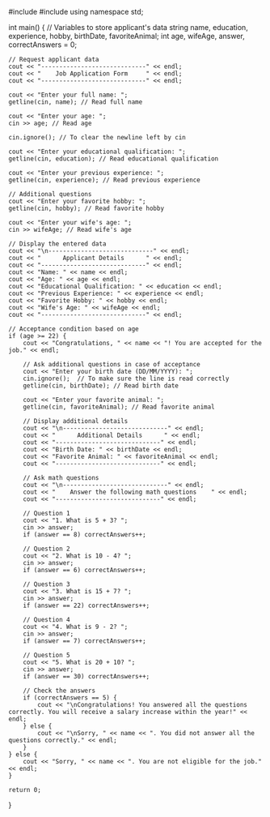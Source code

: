 #include <iostream>
#include <string>
using namespace std;

int main() {
    // Variables to store applicant's data
    string name, education, experience, hobby, birthDate, favoriteAnimal;
    int age, wifeAge, answer, correctAnswers = 0;

    // Request applicant data
    cout << "-----------------------------" << endl;
    cout << "    Job Application Form     " << endl;
    cout << "-----------------------------" << endl;

    cout << "Enter your full name: ";
    getline(cin, name); // Read full name

    cout << "Enter your age: ";
    cin >> age; // Read age

    cin.ignore(); // To clear the newline left by cin

    cout << "Enter your educational qualification: ";
    getline(cin, education); // Read educational qualification

    cout << "Enter your previous experience: ";
    getline(cin, experience); // Read previous experience

    // Additional questions
    cout << "Enter your favorite hobby: ";
    getline(cin, hobby); // Read favorite hobby

    cout << "Enter your wife's age: ";
    cin >> wifeAge; // Read wife's age

    // Display the entered data
    cout << "\n-----------------------------" << endl;
    cout << "      Applicant Details      " << endl;
    cout << "-----------------------------" << endl;
    cout << "Name: " << name << endl;
    cout << "Age: " << age << endl;
    cout << "Educational Qualification: " << education << endl;
    cout << "Previous Experience: " << experience << endl;
    cout << "Favorite Hobby: " << hobby << endl;
    cout << "Wife's Age: " << wifeAge << endl;
    cout << "-----------------------------" << endl;

    // Acceptance condition based on age
    if (age >= 22) {
        cout << "Congratulations, " << name << "! You are accepted for the job." << endl;

        // Ask additional questions in case of acceptance
        cout << "Enter your birth date (DD/MM/YYYY): ";
        cin.ignore();  // To make sure the line is read correctly
        getline(cin, birthDate); // Read birth date

        cout << "Enter your favorite animal: ";
        getline(cin, favoriteAnimal); // Read favorite animal

        // Display additional details
        cout << "\n-----------------------------" << endl;
        cout << "      Additional Details      " << endl;
        cout << "-----------------------------" << endl;
        cout << "Birth Date: " << birthDate << endl;
        cout << "Favorite Animal: " << favoriteAnimal << endl;
        cout << "-----------------------------" << endl;

        // Ask math questions
        cout << "\n-----------------------------" << endl;
        cout << "    Answer the following math questions    " << endl;
        cout << "-----------------------------" << endl;

        // Question 1
        cout << "1. What is 5 + 3? ";
        cin >> answer;
        if (answer == 8) correctAnswers++;

        // Question 2
        cout << "2. What is 10 - 4? ";
        cin >> answer;
        if (answer == 6) correctAnswers++;

        // Question 3
        cout << "3. What is 15 + 7? ";
        cin >> answer;
        if (answer == 22) correctAnswers++;

        // Question 4
        cout << "4. What is 9 - 2? ";
        cin >> answer;
        if (answer == 7) correctAnswers++;

        // Question 5
        cout << "5. What is 20 + 10? ";
        cin >> answer;
        if (answer == 30) correctAnswers++;

        // Check the answers
        if (correctAnswers == 5) {
            cout << "\nCongratulations! You answered all the questions correctly. You will receive a salary increase within the year!" << endl;
        } else {
            cout << "\nSorry, " << name << ". You did not answer all the questions correctly." << endl;
        }
    } else {
        cout << "Sorry, " << name << ". You are not eligible for the job." << endl;
    }

    return 0;
}
